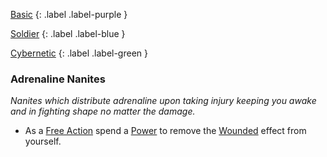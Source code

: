 
[Basic](Game/Basic-List)
{: .label .label-purple }

[Soldier](Game/Soldier)
{: .label .label-blue }

[Cybernetic](Game/Cybernetic-List)
{: .label .label-green }
### Adrenaline Nanites
*Nanites which distribute adrenaline upon taking injury keeping you awake and in fighting shape no matter the damage.*
* As a [Free Action](Game/Core/Terminology#Free%20Action) spend a [Power](Game/Additional-Attributes#Power) to remove the [Wounded](Core/Effects#Wounded) effect from yourself.

